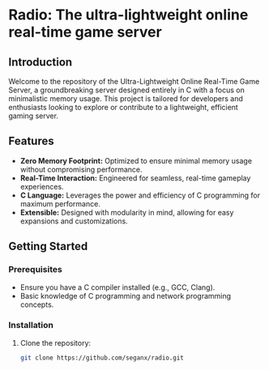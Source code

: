 # Radio: The ultra-lightweight online real-time game server

## Introduction

Welcome to the repository of the Ultra-Lightweight Online Real-Time Game Server, a groundbreaking server designed entirely in C with a focus on minimalistic memory usage. This project is tailored for developers and enthusiasts looking to explore or contribute to a lightweight, efficient gaming server.

## Features

- **Zero Memory Footprint:** Optimized to ensure minimal memory usage without compromising performance.
- **Real-Time Interaction:** Engineered for seamless, real-time gameplay experiences.
- **C Language:** Leverages the power and efficiency of C programming for maximum performance.
- **Extensible:** Designed with modularity in mind, allowing for easy expansions and customizations.

## Getting Started

### Prerequisites

- Ensure you have a C compiler installed (e.g., GCC, Clang).
- Basic knowledge of C programming and network programming concepts.

### Installation

1. Clone the repository:
   ```bash
   git clone https://github.com/seganx/radio.git
